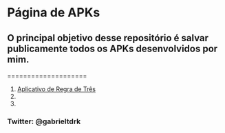 # Página de APKs

## O principal objetivo desse repositório é salvar publicamente todos os APKs desenvolvidos por mim.

====================

1. [Aplicativo de Regra de Três](https://drive.google.com/open?id=1q8UkDkuqOs7umkVP_Z4QsoSJVcVu8cix)
2.
3. 

### Twitter: @gabrieltdrk
